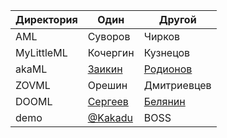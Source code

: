 | Директория                                                    | Один               | Другой
| ------------------------------------------------------------- | ------------------ | -----------------
| AML                                                        | Суворов   | Чирков
| MyLittleML                                                 | Кочергин   | Кузнецов
| akaML | [Заикин](https://github.com/Friend-zva) | [Родионов](https://github.com/RodionovMaxim05)
| ZOVML | Орешин | Дмитриевцев
| DOOML | [Сергеев](https://github.com/IgnatSergeev) | [Белянин](https://github.com/georgiy-belyanin) |
| demo | [@Kakadu](http://github.com/Kakadu) | BOSS |
